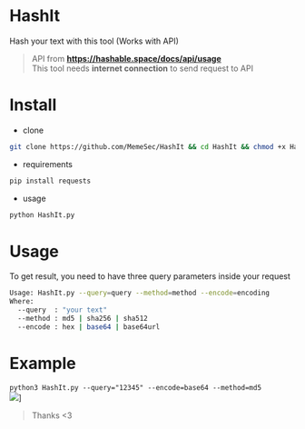 # HashIt
Hash your text with this tool (Works with API)
> API from **https://hashable.space/docs/api/usage**                   
> This tool needs **internet connection** to send request to API

# Install
+ clone
```bash
git clone https://github.com/MemeSec/HashIt && cd HashIt && chmod +x HashIt.py
```
+ requirements
```bash
pip install requests
```
+ usage
```bash
python HashIt.py
```

# Usage
To get result, you need to have three query parameters inside your request
```bash
Usage: HashIt.py --query=query --method=method --encode=encoding
Where:
  --query  : "your text"
  --method : md5 | sha256 | sha512
  --encode : hex | base64 | base64url

```

# Example
`python3 HashIt.py --query="12345" --encode=base64 --method=md5`        
![](https://readme-typing-svg.demolab.com?font=Fira+Code&size=15&pause=1000&color=F7F7F7&width=500&lines=result+-%3E+WZRHGrsBESr8wYFZ9sx0tPURuZgG2lmzyvWpwXPKz8U%3D)]

> Thanks <3
